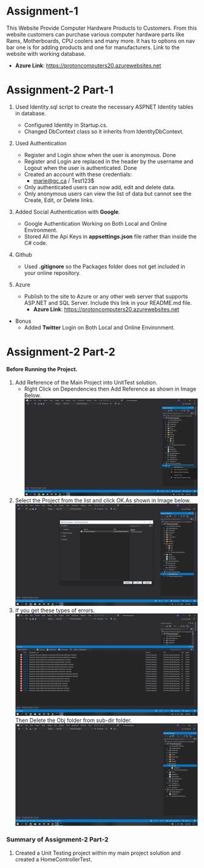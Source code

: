 ﻿# Assignment-1
This Website Provide Computer Hardware Products to Customers. From this website customers can purchase various computer hardware parts like Rams, Motherboards, CPU coolers and many more.
It has to options on nav bar one is for adding products and one for manufacturers. Link to the website with working database.
- **Azure Link**: https://protoncomputers20.azurewebsites.net
# Assignment-2 Part-1
1. Used Identity.sql script to create the necessary ASPNET Identity tables in database.
   - Configured Identity in Startup.cs.
   - Changed DbContext class so it inherits from IdentityDbContext.

2. Used Authentication 
   - Register and Login show when the user is anonymous. Done
   - Register and Login are replaced in the header by the username and Logout when the user is authenticated. Done 
   - Created an account with these credentials:
     - marie@gc.ca / Test123$
   - Only authenticated users can now add, edit and delete data.
   - Only anonymous users can view the list of data but cannot see the Create, Edit, or Delete links.

3. Added Social Authentication with **Google**.
   - Google Authentication Working on Both Local and Online Environment.
   - Stored All the Api Keys in **appsettings.json** file rather than inside the C# code.

4. Github
   - Used **.gitignore** so the Packages folder does not get included in your online repository.

5. Azure
   - Publish to the site to Azure or any other web server that supports ASP.NET and SQL Server. Include this link in your README.md file.
     - **Azure Link**: https://protoncomputers20.azurewebsites.net
- Bonus
  - Added **Twitter** Login on Both Local and Online Environment.

# Assignment-2 Part-2

#### Before Running the Project.
1. Add Reference of the Main Project into UnitTest solution.
   - Right Click on Dependencies then Add Reference as shown in Image Below.
![Step 1 Image](wwwroot/screenshots/Step1.png)
2. Select the Project from the list and click OK.As shown in Image below.
![Step 2 Image](wwwroot/screenshots/Step2.png) 
3. If you get these types of errors.
![Step 3 Image](wwwroot/screenshots/Step3.png)
Then Delete the Obj folder from sub-dir folder. 
![Step 4 Image](wwwroot/screenshots/Step4.png) 
### Summary of Assignment-2 Part-2
1. Created a Unit Testing project within my main project solution and created a HomeControllerTest.
   